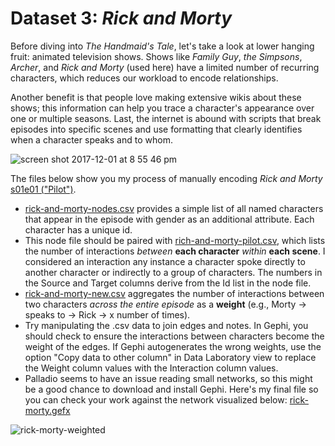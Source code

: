 <h1>Dataset 3: <i>Rick and Morty</i></h1>

Before diving into <i>The Handmaid's Tale</i>, let's take a look at lower hanging fruit: animated television shows. Shows like <i>Family Guy</i>, <i>the Simpsons</i>, <i>Archer</i>, and <i>Rick and Morty</i> (used here) have a limited number of recurring characters, which reduces our workload to encode relationships. 

Another benefit is that people love making extensive wikis about these shows; this information can help you trace a character's appearance over one or multiple seasons. Last, the internet is abound with scripts that break episodes into specific scenes and use formatting that clearly identifies when a character speaks and to whom.

![screen shot 2017-12-01 at 8 55 46 pm](https://user-images.githubusercontent.com/24833217/33511930-20633750-d6da-11e7-82d8-cbc051013c11.png)

The files below show you my process of manually encoding <i>Rick and Morty</i> [s01e01 ("Pilot")](http://dai.ly/x2syy9m).

* [rick-and-morty-nodes.csv](https://github.com/jardno/networks/blob/master/rick-and-morty-pilot-nodes.csv) provides a simple list of all named characters that appear in the episode with gender as an additional attribute. Each character has a unique id. 
* This node file should be paired with [rich-and-morty-pilot.csv](https://github.com/jardno/networks/blob/master/rick-and-morty-pilot.csv), which lists the number of interactions <i>between</i> <b>each character</b> <i>within</i> <b>each scene</b>. I considered an interaction any instance a character spoke directly to another character or indirectly to a group of characters. The numbers in the Source and Target columns derive from the Id list in the node file.
* [rick-and-morty-new.csv](https://github.com/jardno/networks/blob/master/rick-and-morty-pilot-new.csv) aggregates the number of interactions between two characters <i>across the entire episode</i> as a <b>weight</b> (e.g., Morty -> speaks to -> Rick -> x number of times).
* Try manipulating the .csv data to join edges and notes. In Gephi, you should check to ensure the interactions between characters become the weight of the edges. If Gephi autogenerates the wrong weights, use the option "Copy data to other column" in Data Laboratory view to replace the Weight column values with the Interaction column values.
* Palladio seems to have an issue reading small networks, so this might be a good chance to download and install Gephi. Here's my final file so you can check your work against the network visualized below: [rick-morty.gefx](networks/rick-and-morty/rick-morty.gexf.zip)

![rick-morty-weighted](https://user-images.githubusercontent.com/24833217/33511875-16d2d2dc-d6d9-11e7-9af5-3095ca078bbb.png)
